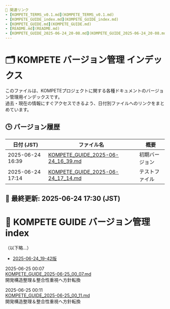 ```yaml
---
📂 関連リンク
- [KOMPETE_TERMS_v0.1.md](KOMPETE_TERMS_v0.1.md)
- [KOMPETE_GUIDE_index.md](KOMPETE_GUIDE_index.md)
- [KOMPETE_GUIDE.md](KOMPETE_GUIDE.md)
- [README.md](README.md)
- [KOMPETE_GUIDE_2025-06-24_20-08.md](KOMPETE_GUIDE_2025-06-24_20-08.md)
---
```


# 🗂️ KOMPETE バージョン管理 インデックス

このファイルは、KOMPETEプロジェクトに関する各種ドキュメントのバージョン管理用インデックスです。  
過去・現在の情報にすぐアクセスできるよう、日付別ファイルへのリンクをまとめています。


## 🕒 バージョン履歴

| 日付 (JST)           | ファイル名                                | 概要                            |
|----------------------|-----------------------------------------|--------------------------------|
| 2025-06-24 16:39     | [KOMPETE_GUIDE_2025-06-24_16_39.md](./KOMPETE_GUIDE_2025-06-24_16_39.md) | 初期バージョン                  |
| 2025-06-24 17:14     | [KOMPETE_GUIDE_2025-06-24_17_14.md](./KOMPETE_GUIDE_2025-06-24_17_14.md) | テストファイル                 |


## 📅 最終更新: 2025-06-24 17:30 (JST)



# 📑 KOMPETE GUIDE バージョン管理 index

（以下略...）

- [2025-06-24_19-42版](KOMPETE_GUIDE_2025-06-24_19-42.md)

2025-06-25 00:07  
[KOMPETE_GUIDE_2025-06-25_00_07.md](https://github.com/SarabachiQ/kompete-stat-allocator/blob/main/KOMPETE_GUIDE_2025-06-25_00_07.md)  
開発構造整理＆整合性重視へ方針転換

2025-06-25 00:11  
[KOMPETE_GUIDE_2025-06-25_00_11.md](https://github.com/SarabachiQ/kompete-stat-allocator/blob/main/KOMPETE_GUIDE_2025-06-25_00_11.md)  
開発構造整理＆整合性重視へ方針転換

